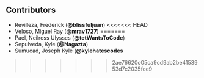 ## Contributors
- Revilleza, Frederick (**@blissfuljuan**)
<<<<<<< HEAD
- Veloso, Miguel Ray (**@mrav1727**)
=======
- Pael, Neilross Ulysses (**@tetWantsToCode**)
- Sepulveda, Kyle (**@Nagazta**)
- Sumucad, Joseph Kyle (**@kylehatescodes**
>>>>>>> 2ae76620c05ca9cd9ab2be4153953d7c2035fce9
